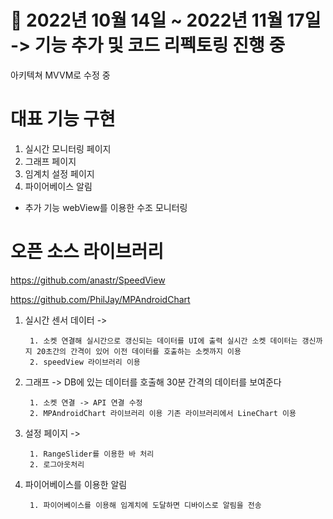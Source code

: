# 📆 2022년 10월 14일 ~ 2022년 11월 17일 -> 기능 추가 및 코드 리펙토링 진행 중

아키텍쳐 MVVM로 수정 중

# 대표 기능 구현

1. 실시간 모니터링 페이지
2. 그래프 페이지
3. 임계치 설정 페이지
4. 파이어베이스 알림
+ 추가 기능 webView를 이용한 수조 모니터링

# 오픈 소스 라이브러리
https://github.com/anastr/SpeedView

https://github.com/PhilJay/MPAndroidChart

1. 실시간 센서 데이터 -> 

        1. 소켓 연결해 실시간으로 갱신되는 데이터를 UI에 출력 실시간 소켓 데이터는 갱신까지 20초간의 간격이 있어 이전 데이터를 호출하는 소켓까지 이용
        2. speedView 라이브러리 이용


2. 그래프 -> DB에 있는 데이터를 호출해 30분 간격의 데이터를 보여준다

        1. 소켓 연결 -> API 연결 수정 
        2. MPAndroidChart 라이브러리 이용 기존 라이브러리에서 LineChart 이용

3. 설정 페이지 ->

        1. RangeSlider를 이용한 바 처리
        2. 로그아웃처리
        

4. 파이어베이스를 이용한 알림

        1. 파이어베이스를 이용해 임계치에 도달하면 디바이스로 알림을 전송
